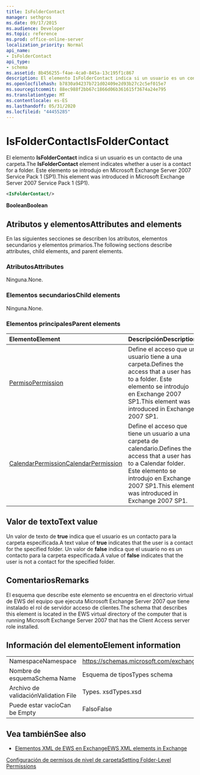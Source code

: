 ```yaml
---
title: IsFolderContact
manager: sethgros
ms.date: 09/17/2015
ms.audience: Developer
ms.topic: reference
ms.prod: office-online-server
localization_priority: Normal
api_name:
- IsFolderContact
api_type:
- schema
ms.assetid: 8b456255-f4ae-4ca0-845a-13c195f1c867
description: El elemento IsFolderContact indica si un usuario es un contacto de una carpeta. Este elemento se introdujo en Microsoft Exchange Server 2007 Service Pack 1 (SP1).
ms.openlocfilehash: b7830a94237b721d02409e2d93b27c2c5ef015e7
ms.sourcegitcommit: 88ec988f2bb67c1866d06b361615f3674a24e795
ms.translationtype: MT
ms.contentlocale: es-ES
ms.lasthandoff: 05/31/2020
ms.locfileid: "44455285"
---
```

# <a name="isfoldercontact"></a><span data-ttu-id="66837-104">IsFolderContact</span><span class="sxs-lookup"><span data-stu-id="66837-104">IsFolderContact</span></span>

<span data-ttu-id="66837-105">El elemento **IsFolderContact** indica si un usuario es un contacto de una carpeta.</span><span class="sxs-lookup"><span data-stu-id="66837-105">The **IsFolderContact** element indicates whether a user is a contact for a folder.</span></span> <span data-ttu-id="66837-106">Este elemento se introdujo en Microsoft Exchange Server 2007 Service Pack 1 (SP1).</span><span class="sxs-lookup"><span data-stu-id="66837-106">This element was introduced in Microsoft Exchange Server 2007 Service Pack 1 (SP1).</span></span> 
  
```xml
<IsFolderContact/>
```

 <span data-ttu-id="66837-107">**Boolean**</span><span class="sxs-lookup"><span data-stu-id="66837-107">**Boolean**</span></span>
## <a name="attributes-and-elements"></a><span data-ttu-id="66837-108">Atributos y elementos</span><span class="sxs-lookup"><span data-stu-id="66837-108">Attributes and elements</span></span>

<span data-ttu-id="66837-109">En las siguientes secciones se describen los atributos, elementos secundarios y elementos primarios.</span><span class="sxs-lookup"><span data-stu-id="66837-109">The following sections describe attributes, child elements, and parent elements.</span></span>
  
### <a name="attributes"></a><span data-ttu-id="66837-110">Atributos</span><span class="sxs-lookup"><span data-stu-id="66837-110">Attributes</span></span>

<span data-ttu-id="66837-111">Ninguna.</span><span class="sxs-lookup"><span data-stu-id="66837-111">None.</span></span>
  
### <a name="child-elements"></a><span data-ttu-id="66837-112">Elementos secundarios</span><span class="sxs-lookup"><span data-stu-id="66837-112">Child elements</span></span>

<span data-ttu-id="66837-113">Ninguna.</span><span class="sxs-lookup"><span data-stu-id="66837-113">None.</span></span>
  
### <a name="parent-elements"></a><span data-ttu-id="66837-114">Elementos principales</span><span class="sxs-lookup"><span data-stu-id="66837-114">Parent elements</span></span>

|<span data-ttu-id="66837-115">**Elemento**</span><span class="sxs-lookup"><span data-stu-id="66837-115">**Element**</span></span>|<span data-ttu-id="66837-116">**Descripción**</span><span class="sxs-lookup"><span data-stu-id="66837-116">**Description**</span></span>|
|:-----|:-----|
|[<span data-ttu-id="66837-117">Permiso</span><span class="sxs-lookup"><span data-stu-id="66837-117">Permission</span></span>](permission.md) <br/> |<span data-ttu-id="66837-118">Define el acceso que un usuario tiene a una carpeta.</span><span class="sxs-lookup"><span data-stu-id="66837-118">Defines the access that a user has to a folder.</span></span> <span data-ttu-id="66837-119">Este elemento se introdujo en Exchange 2007 SP1.</span><span class="sxs-lookup"><span data-stu-id="66837-119">This element was introduced in Exchange 2007 SP1.</span></span>  <br/> |
|[<span data-ttu-id="66837-120">CalendarPermission</span><span class="sxs-lookup"><span data-stu-id="66837-120">CalendarPermission</span></span>](calendarpermission.md) <br/> |<span data-ttu-id="66837-121">Define el acceso que tiene un usuario a una carpeta de calendario.</span><span class="sxs-lookup"><span data-stu-id="66837-121">Defines the access that a user has to a Calendar folder.</span></span> <span data-ttu-id="66837-122">Este elemento se introdujo en Exchange 2007 SP1.</span><span class="sxs-lookup"><span data-stu-id="66837-122">This element was introduced in Exchange 2007 SP1.</span></span>  <br/> |
   
## <a name="text-value"></a><span data-ttu-id="66837-123">Valor de texto</span><span class="sxs-lookup"><span data-stu-id="66837-123">Text value</span></span>

<span data-ttu-id="66837-124">Un valor de texto de **true** indica que el usuario es un contacto para la carpeta especificada.</span><span class="sxs-lookup"><span data-stu-id="66837-124">A text value of **true** indicates that the user is a contact for the specified folder.</span></span> <span data-ttu-id="66837-125">Un valor de **false** indica que el usuario no es un contacto para la carpeta especificada.</span><span class="sxs-lookup"><span data-stu-id="66837-125">A value of **false** indicates that the user is not a contact for the specified folder.</span></span> 
  
## <a name="remarks"></a><span data-ttu-id="66837-126">Comentarios</span><span class="sxs-lookup"><span data-stu-id="66837-126">Remarks</span></span>

<span data-ttu-id="66837-127">El esquema que describe este elemento se encuentra en el directorio virtual de EWS del equipo que ejecuta Microsoft Exchange Server 2007 que tiene instalado el rol de servidor acceso de clientes.</span><span class="sxs-lookup"><span data-stu-id="66837-127">The schema that describes this element is located in the EWS virtual directory of the computer that is running Microsoft Exchange Server 2007 that has the Client Access server role installed.</span></span>
  
## <a name="element-information"></a><span data-ttu-id="66837-128">Información del elemento</span><span class="sxs-lookup"><span data-stu-id="66837-128">Element information</span></span>

|||
|:-----|:-----|
|<span data-ttu-id="66837-129">Namespace</span><span class="sxs-lookup"><span data-stu-id="66837-129">Namespace</span></span>  <br/> |https://schemas.microsoft.com/exchange/services/2006/types  <br/> |
|<span data-ttu-id="66837-130">Nombre de esquema</span><span class="sxs-lookup"><span data-stu-id="66837-130">Schema Name</span></span>  <br/> |<span data-ttu-id="66837-131">Esquema de tipos</span><span class="sxs-lookup"><span data-stu-id="66837-131">Types schema</span></span>  <br/> |
|<span data-ttu-id="66837-132">Archivo de validación</span><span class="sxs-lookup"><span data-stu-id="66837-132">Validation File</span></span>  <br/> |<span data-ttu-id="66837-133">Types. xsd</span><span class="sxs-lookup"><span data-stu-id="66837-133">Types.xsd</span></span>  <br/> |
|<span data-ttu-id="66837-134">Puede estar vacío</span><span class="sxs-lookup"><span data-stu-id="66837-134">Can be Empty</span></span>  <br/> |<span data-ttu-id="66837-135">Falso</span><span class="sxs-lookup"><span data-stu-id="66837-135">False</span></span>  <br/> |
   
## <a name="see-also"></a><span data-ttu-id="66837-136">Vea también</span><span class="sxs-lookup"><span data-stu-id="66837-136">See also</span></span>



- [<span data-ttu-id="66837-137">Elementos XML de EWS en Exchange</span><span class="sxs-lookup"><span data-stu-id="66837-137">EWS XML elements in Exchange</span></span>](ews-xml-elements-in-exchange.md)


[<span data-ttu-id="66837-138">Configuración de permisos de nivel de carpeta</span><span class="sxs-lookup"><span data-stu-id="66837-138">Setting Folder-Level Permissions</span></span>](https://msdn.microsoft.com/library/c7530e86-5112-401c-b10a-9c054ae59f07%28Office.15%29.aspx)

